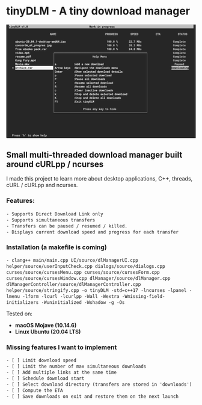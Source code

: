 # tinyDLM - A tiny download manager

![tinyDLM](/imgs/screenshot.jpg)

## Small multi-threaded download manager built around cURLpp / ncurses 

I made this project to learn more about desktop applications, C++, threads, cURL / cURLpp and ncurses.

### Features:
    - Supports Direct Download Link only 
    - Supports simultaneous transfers  
    - Transfers can be paused / resumed / killed.
    - Displays current download speed and progress for each transfer  

### Installation (a makefile is coming) 
    - clang++ main/main.cpp UI/source/dlManagerUI.cpp helper/source/userInputCheck.cpp dialogs/source/dialogs.cpp curses/source/cursesMenu.cpp curses/source/cursesForm.cpp curses/source/cursesWindow.cpp dlManager/source/dlManager.cpp dlManagerController/source/dlManagerController.cpp helper/source/stringify.cpp -o tinyDLM -std=c++17 -lncurses -lpanel -lmenu -lform -lcurl -lcurlpp -Wall -Wextra -Wmissing-field-initializers -Wuninitialized -Wshadow -g -Os

Tested on: 
- **macOS Mojave (10.14.6)** 
- **Linux Ubuntu (20.04 LTS)**

### Missing features I want to implement
    
    - [ ] Limit download speed  
    - [ ] Limit the number of max simultaneous downloads  
    - [ ] Add multiple links at the same time  
    - [ ] Schedule download start  
    - [ ] Select download directory (transfers are stored in 'downloads')  
    - [ ] Compute the ETA  
    - [ ] Save downloads on exit and restore them on the next launch  




